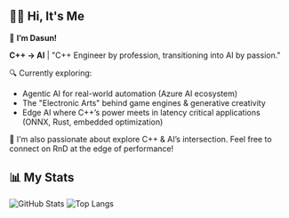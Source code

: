 ## 🙋‍♂️ Hi, It's Me

👋 **I’m Dasun!**

**C++ → AI** | "C++ Engineer by profession, transitioning into AI by passion."

🔍 Currently exploring:
- Agentic AI for real-world automation (Azure AI ecosystem)
- The "Electronic Arts" behind game engines & generative creativity
- Edge AI where C++’s power meets in latency critical applications (ONNX, Rust, embedded optimization)

🤝 I'm also passionate about explore C++ & AI’s intersection. Feel free to connect on RnD at the edge of performance!

## 📊 My Stats

![GitHub Stats](https://github-readme-stats.vercel.app/api?username=dasung&show_icons=true&theme=merko&hide_title=false&count_private=true&custom_title=Dasun's%20Stats&text_color=5CB85C)
![Top Langs](https://github-readme-stats.vercel.app/api/top-langs/?username=dasung&layout=compact&theme=merko&langs_count=6&hide=html,css,UnrealScript&custom_title=Top%20Languages&text_color=ffffff)

